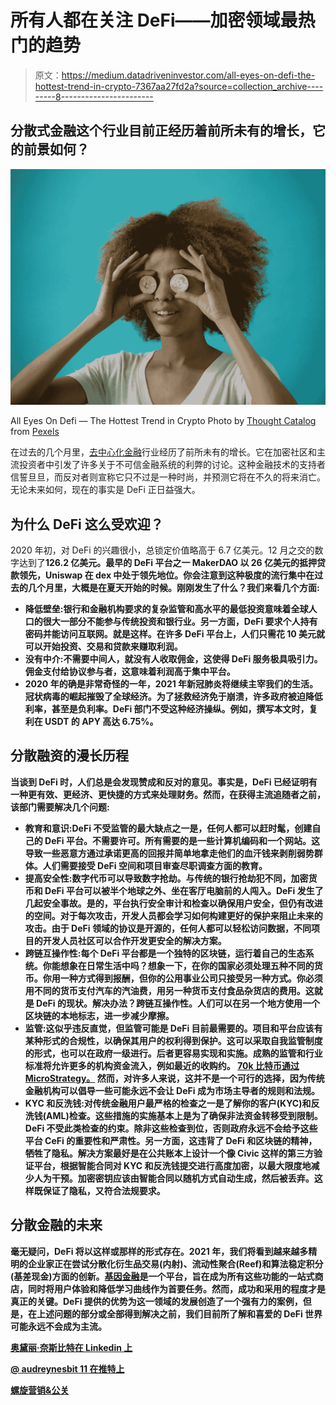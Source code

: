 # 所有人都在关注 DeFi——加密领域最热门的趋势

> 原文：<https://medium.datadriveninvestor.com/all-eyes-on-defi-the-hottest-trend-in-crypto-7367aa27fd2a?source=collection_archive---------8----------------------->

## 分散式金融这个行业目前正经历着前所未有的增长，它的前景如何？

![](img/119c8c777e2e75280c9947095036b44c.png)

All Eyes On Defi — The Hottest Trend in Crypto Photo by [Thought Catalog](https://www.pexels.com/@thought-catalog-317580?utm_content=attributionCopyText&utm_medium=referral&utm_source=pexels) from [Pexels](https://www.pexels.com/photo/woman-holding-two-coins-2228570/?utm_content=attributionCopyText&utm_medium=referral&utm_source=pexels)

在过去的几个月里，[去中心化金融](https://en.wikipedia.org/wiki/Decentralized_finance)行业经历了前所未有的增长。它在加密社区和主流投资者中引发了许多关于不可信金融系统的利弊的讨论。这种金融技术的支持者信誓旦旦，而反对者则宣称它只不过是一种时尚，并预测它将在不久的将来消亡。无论未来如何，现在的事实是 DeFi 正日益强大。

## **为什么 DeFi 这么受欢迎？**

2020 年初，对 DeFi 的兴趣很小，总锁定价值略高于 6.7 亿美元。12 月之交的数字达到了[](https://defipulse.com/)**126.2 亿美元。最早的 DeFi 平台之一 MakerDAO 以 26 亿美元的抵押贷款领先，Uniswap 在 dex 中处于领先地位。你会注意到这种极度的流行集中在过去的几个月里，大概是在夏天开始的时候。刚刚发生了什么？我们来看几个方面:**

*   ****降低壁垒**:银行和金融机构要求的复杂监管和高水平的最低投资意味着全球人口的很大一部分不能参与传统投资和银行业。另一方面，DeFi 要求个人持有密码并能访问互联网。就是这样。在许多 DeFi 平台上，人们只需花 10 美元就可以开始投资、交易和贷款来赚取利润。**
*   ****没有中介**:不需要中间人，就没有人收取佣金，这使得 DeFi 服务极具吸引力。佣金支付给协议参与者，这意味着利润高于集中平台。**
*   **2020 年的确是非常奇怪的一年，2021 年新冠肺炎将继续主宰我们的生活。冠状病毒的崛起摧毁了全球经济。为了拯救经济免于崩溃，许多政府被迫降低利率，甚至是负利率。DeFi 部门不受这种经济操纵。例如，撰写本文时，复利在 USDT 的 APY 高达 6.75%。**

## ****分散融资的漫长历程****

**当谈到 DeFi 时，人们总是会发现赞成和反对的意见。事实是，DeFi 已经证明有一种更有效、更经济、更快捷的方式来处理财务。然而，在获得主流追随者之前，该部门需要解决几个问题:**

*   ****教育和意识**:DeFi 不受监管的最大缺点之一是，任何人都可以赶时髦，创建自己的 DeFi 平台。不需要许可。所有需要的是一些计算机编码和一个网站。这导致一些恶意方通过承诺更高的回报并简单地拿走他们的血汗钱来剥削弱势群体。人们需要接受 DeFi 空间和项目审查尽职调查方面的教育。**
*   ****提高安全性**:数字代币可以导致数字抢劫。与传统的银行抢劫犯不同，加密货币和 DeFi 平台可以被半个地球之外、坐在客厅电脑前的人闯入。DeFi 发生了几起安全事故。是的，平台执行安全审计和检查以确保用户安全，但仍有改进的空间。对于每次攻击，开发人员都会学习如何构建更好的保护来阻止未来的攻击。由于 DeFi 领域的协议是开源的，任何人都可以轻松访问数据，不同项目的开发人员社区可以合作开发更安全的解决方案。**
*   ****跨链互操作性**:每个 DeFi 平台都是一个独特的区块链，运行着自己的生态系统。你能想象在日常生活中吗？想象一下，在你的国家必须处理五种不同的货币。你用一种方式得到报酬，但你的公用事业公司只接受另一种方式。你必须用不同的货币支付汽车的汽油费，用另一种货币支付食品杂货店的费用。这就是 DeFi 的现状。解决办法？跨链互操作性。人们可以在另一个地方使用一个区块链的本地标志，进一步减少摩擦。**
*   **监管:这似乎违反直觉，但监管可能是 DeFi 目前最需要的。项目和平台应该有某种形式的合规性，以确保其用户的权利得到保护。这可以采取自我监管制度的形式，也可以在政府一级进行。后者更容易实现和实施。成熟的监管和行业标准将允许更多的机构资金流入，例如最近的收购约。 [70k 比特币通过 MicroStrategy。](https://decrypt.co/52163/microstrategy-completes-650-million-bitcoin-buy) 然而，对许多人来说，这并不是一个可行的选择，因为传统金融机构可以倡导一些可能永远不会让 DeFi 成为市场主导者的规则和法规。**
*   ****KYC 和反洗钱**:对传统金融用户最严格的检查之一是了解你的客户(KYC)和反洗钱(AML)检查。这些措施的实施基本上是为了确保非法资金转移受到限制。DeFi 不受此类检查的约束。除非这些检查到位，否则政府永远不会给予这些平台 CeFi 的重要性和严肃性。另一方面，这违背了 DeFi 和区块链的精神，牺牲了隐私。解决方案最好是在公共账本上设计一个像 Civic 这样的第三方验证平台，根据智能合同对 KYC 和反洗钱提交进行高度加密，以最大限度地减少人为干预。加密密钥应该由智能合同以随机方式自动生成，然后被丢弃。这样既保证了隐私，又符合法规要求。**

## ****分散金融的未来****

**毫无疑问，DeFi 将以这样或那样的形式存在。2021 年，我们将看到越来越多精明的企业家正在尝试分散化衍生品交易(内射)、流动性聚合(Reef)和算法稳定积分(基差现金)方面的创新。[基因金融](https://gene.finance/)是一个平台，旨在成为所有这些功能的一站式商店，同时将用户体验和降低学习曲线作为首要任务。然而，成功和采用的程度才是真正的关键。DeFi 提供的优势为这一领域的发展创造了一个强有力的案例，但是，在上述问题的部分或全部得到解决之前，我们目前所了解和喜爱的 DeFi 世界可能永远不会成为主流。**

**[奥黛丽·奈斯比特在 Linkedin 上](https://www.linkedin.com/in/audrey-nesbitt-mba-pmp-0388a52a/)**

**[@ audreynesbit 11 在推特上](https://twitter.com/AudreyNesbitt11)**

**[螺旋营销&公关](http://www.spinspirational.com/)**